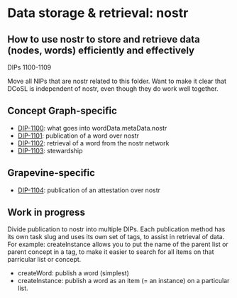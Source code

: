 Data storage & retrieval: nostr
=====
How to use nostr to store and retrieve data (nodes, words) efficiently and effectively
-----

DIPs 1100-1109

Move all NIPs that are nostr related to this folder. Want to make it clear that DCoSL is independent of nostr, even though they do work well together.

## Concept Graph-specific

- [DIP-1100](1100.md): what goes into wordData.metaData.nostr
- [DIP-1101](1101.md): publication of a word over nostr
- [DIP-1102](1102.md): retrieval of a word from the nostr network
- [DIP-1103](1103.md): stewardship

## Grapevine-specific

- [DIP-1104](1104.md): publication of an attestation over nostr

## Work in progress

Divide publication to nostr into multiple DIPs. Each publication method has its own task slug and uses its own set of tags, to assist in retrieval of data. For example: createInstance allows you to put the name of the parent list or parent concept in a tag, to make it easier to search for all items on that parricular list or concept.

- createWord: publish a word (simplest)
- createInstance: publish a word as an item (= an instance) on a particular list. 
